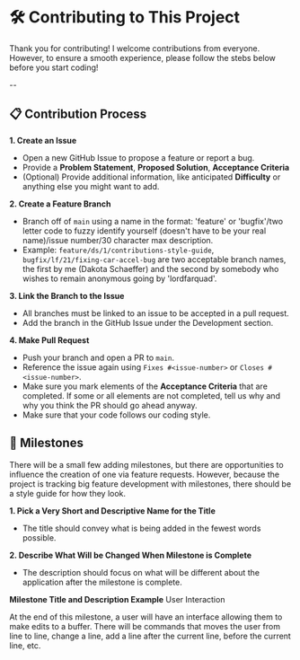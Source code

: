 # :hammer_and_wrench: Contributing to This Project

Thank you for contributing! I welcome contributions from everyone. However, to ensure a smooth experience, please follow the stebs below before you start coding!

--

## :clipboard: Contribution Process

**1. Create an Issue**
- Open a new GitHub Issue to propose a feature or report a bug.
- Provide a **Problem Statement**, **Proposed Solution**, **Acceptance Criteria**
- (Optional) Provide additional information, like anticipated **Difficulty** or anything else you might want to add.

**2. Create a Feature Branch**
- Branch off of `main` using a name in the format: 'feature' or 'bugfix'/two letter code to fuzzy identify yourself (doesn't have to be your real name)/issue number/30 character max description.
- Example: `feature/ds/1/contributions-style-guide`, `bugfix/lf/21/fixing-car-accel-bug` are two acceptable branch names, the first by me (Dakota Schaeffer) and the second by somebody who wishes to remain anonymous going by 'lordfarquad'.

**3. Link the Branch to the Issue**
- All branches must be linked to an issue to be accepted in a pull request.
- Add the branch in the GitHub Issue under the Development section.

**4. Make Pull Request**
- Push your branch and open a PR to `main`.
- Reference the issue again using `Fixes #<issue-number>` or `Closes #<issue-number>`.
- Make sure you mark elements of the **Acceptance Criteria** that are completed. If some or all elements are not completed, tell us why and why you think the PR should go ahead anyway.
- Make sure that your code follows our coding style.

## :checkered_flag: Milestones
There will be a small few adding milestones, but there are opportunities to influence the creation of one via feature requests. However, because the project is tracking big feature development with milestones, there should be a style guide for how they look.

**1. Pick a Very Short and Descriptive Name for the Title**
- The title should convey what is being added in the fewest words possible.

**2. Describe What Will be Changed When Milestone is Complete**
- The description should focus on what will be different about the application after the milestone is complete.

**Milestone Title and Description Example**
User Interaction  

At the end of this milestone, a user will have an interface allowing them to make edits to a buffer. There will be commands that moves the user from line to line, change a line, add a line after the current line, before the current line, etc.
